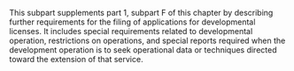 This subpart supplements part 1, subpart F of this chapter by describing further requirements for the filing of applications for developmental licenses. It includes special requirements related to developmental operation, restrictions on operations, and special reports required when the development operation is to seek operational data or techniques directed toward the extension of that service.

